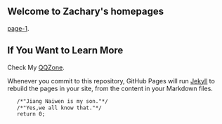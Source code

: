 ## Welcome to Zachary's homepages

  [page-1](http://zacharypt.github.io/page-one).

## If You Want to Learn More

Check My [QQZone](http://www.qzone.qq.com/825812377).

Whenever you commit to this repository, GitHub Pages will run [Jekyll](https://jekyllrb.com/) to rebuild the pages in your site, from the content in your Markdown files.

```markdown
   /*"Jiang Naiwen is my son."*/
   /*"Yes,we all know that."*/
   return 0;
```
